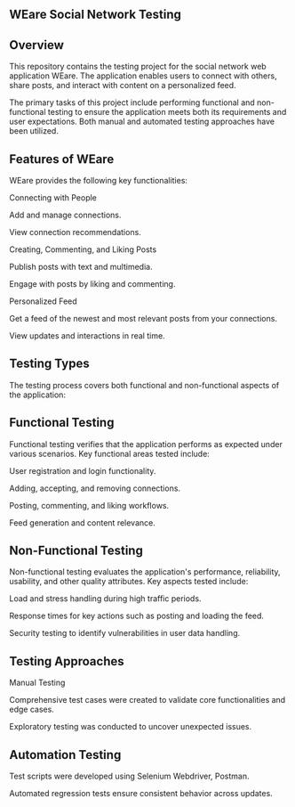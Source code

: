 ## WEare Social Network Testing

## Overview

This repository contains the testing project for the social network web application WEare. The application enables users to connect with others, share posts, and interact with content on a personalized feed.

The primary tasks of this project include performing functional and non-functional testing to ensure the application meets both its requirements and user expectations. Both manual and automated testing approaches have been utilized.

## Features of WEare

WEare provides the following key functionalities:

Connecting with People

Add and manage connections.

View connection recommendations.

Creating, Commenting, and Liking Posts

Publish posts with text and multimedia.

Engage with posts by liking and commenting.

Personalized Feed

Get a feed of the newest and most relevant posts from your connections.

View updates and interactions in real time.

## Testing Types

The testing process covers both functional and non-functional aspects of the application:

## Functional Testing

Functional testing verifies that the application performs as expected under various scenarios. Key functional areas tested include:

User registration and login functionality.

Adding, accepting, and removing connections.

Posting, commenting, and liking workflows.

Feed generation and content relevance.

## Non-Functional Testing

Non-functional testing evaluates the application's performance, reliability, usability, and other quality attributes. Key aspects tested include:

Load and stress handling during high traffic periods.

Response times for key actions such as posting and loading the feed.

Security testing to identify vulnerabilities in user data handling.

## Testing Approaches

Manual Testing

Comprehensive test cases were created to validate core functionalities and edge cases.

Exploratory testing was conducted to uncover unexpected issues.

## Automation Testing

Test scripts were developed using Selenium Webdriver, Postman.

Automated regression tests ensure consistent behavior across updates.
